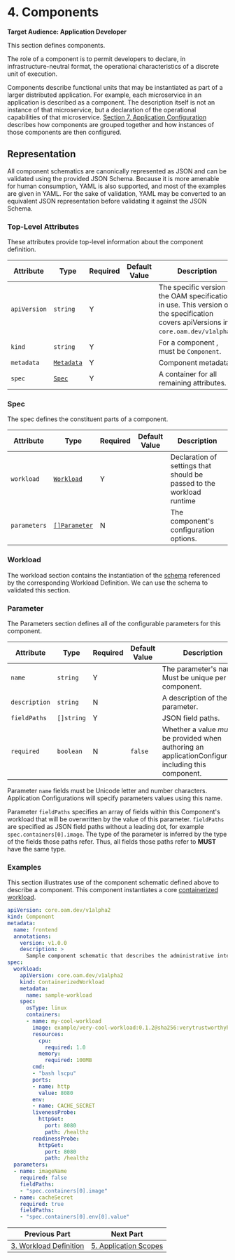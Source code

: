 # 4. Components
**Target Audience: Application Developer** 

This section defines components.

The role of a component is to permit developers to declare, in infrastructure-neutral format, the operational characteristics of a discrete unit of execution.

Components describe functional units that may be instantiated as part of a larger distributed application. For example, each microservice in an application is described as a component. The description itself is not an instance of that microservice, but a declaration of the operational capabilities of that microservice. [Section 7, Application Configuration](7.application_configuration.md) describes how components are grouped together and how instances of those components are then configured.


## Representation

All component schematics are canonically represented as JSON and can be validated using the provided JSON Schema. Because it is more amenable for human consumption, YAML is also supported, and most of the examples are given in YAML. For the sake of validation, YAML may be converted to an equivalent JSON representation before validating it against the JSON Schema.

### Top-Level Attributes

These attributes provide top-level information about the component definition.

| Attribute | Type | Required | Default Value | Description |
|-----------|------|----------|---------------|-------------|
| `apiVersion` | `string` | Y || The specific version of the OAM specification in use. This version of the specification covers apiVersions in `core.oam.dev/v1alpha2`. |
| `kind` | `string` | Y || For a component , must be `Component`. |
| `metadata` | [`Metadata`](2.overview_and_terminology.md#metadata) | Y | | Component metadata. |
| `spec`| [`Spec`](#spec) | Y || A container for all remaining attributes. |

### Spec

The spec defines the constituent parts of a component.

| Attribute | Type | Required | Default Value | Description |
|-----------|------|----------|---------------|-------------|
| `workload` | [`Workload`](#workload) | Y | | Declaration of settings that should be passed to the workload runtime|
| `parameters` | [`[]Parameter`](#parameter) | N | | The component's configuration options. |


### Workload
The workload section contains the instantiation of the [schema](3.workload.md#DefinitionRef) referenced by the corresponding Workload Definition. We can use the schema to validated this section. 

### Parameter

The Parameters section defines all of the configurable parameters for this component.

| Attribute | Type | Required | Default Value | Description |
|-----------|------|----------|---------------|-------------|
| `name` | `string` | Y | | The parameter's name. Must be unique per component. |
| `description` | `string` | N | | A description of the parameter. |
| `fieldPaths` | `[]string` | Y | | JSON field paths. |
| `required` | `boolean` | N |`false` | Whether a value _must_ be provided when authoring an applicationConfiguration including this component. |

Parameter `name` fields must be Unicode letter and number characters. Application Configurations will specify parameters values using this name.

Parameter `fieldPaths` specifies an array of fields within this Component's workload that will be overwritten by the value of this parameter. `fieldPaths` are specified as JSON field paths without a leading dot, for example `spec.containers[0].image`. The type of the parameter is inferred by the type of the fields those paths refer. Thus, all fields those paths refer to __MUST__ have the same type. 

### Examples

This section illustrates use of the component schematic defined above to describe a component. This component instantiates a core [containerized workload](core/workloads/containerized_workload/containerized_workload.md).

```yaml
apiVersion: core.oam.dev/v1alpha2
kind: Component
metadata:
  name: frontend
  annotations:
    version: v1.0.0
    description: >
      Sample component schematic that describes the administrative interface for our Twitter bot.
spec:
  workload:
    apiVersion: core.oam.dev/v1alpha2
    kind: ContainerizedWorkload
    metadata:
      name: sample-workload
    spec:
      osType: linux
      containers:
      - name: my-cool-workload
        image: example/very-cool-workload:0.1.2@sha256:verytrustworthyhash
        resources:
          cpu:
            required: 1.0
          memory:
            required: 100MB
        cmd:
        - "bash lscpu"
        ports:
        - name: http
          value: 8080
        env:
        - name: CACHE_SECRET
        livenessProbe:
          httpGet:
            port: 8080
            path: /healthz
        readinessProbe:
          httpGet:
            port: 8080
            path: /healthz
  parameters: 
  - name: imageName
    required: false
    fieldPaths: 
    - "spec.containers[0].image"
  - name: cacheSecret
    required: true
    fieldPaths:
    - "spec.containers[0].env[0].value"
```

| Previous Part        | Next Part           | 
| ------------- |-------------| 
|[3. Workload Definition](3.workload.md) |  [5. Application Scopes](5.application_scopes.md)| 
